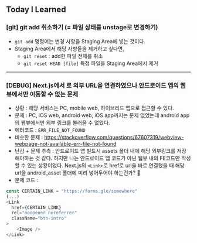 ## Today I Learned

### [git] git add 취소하기 (= 파일 상태를 unstage로 변경하기)

- `git add` 명령어는 변경 사항을 Staging Area에 넣는 것이다.
- Staging Area에서 해당 사항들을 제거하고 싶다면,
  - `git reset` : add한 파일 전체를 취소
  - `git reset HEAD [file]` 특정 파일을 Staging Area에서 제거

---

### [DEBUG] Next.js에서 <Link>로 외부 URL을 연결하였으나 안드로이드 앱의 웹뷰에서만 이동할 수 없는 문제

- 상황 : 해당 서비스는 PC, mobile web, 하이브리드 앱으로 접근할 수 있다.
- 문제 : PC, iOS web, android web, iOS app까지는 문제 없었는데 android app의 웹뷰에서만 외부 링크를 불러올 수 없었다.
- 에러코드 : `ERR_FILE_NOT_FOUND`
- 비슷한 문제 : https://stackoverflow.com/questions/67607319/webview-webpage-not-available-err-file-not-found
- 난감 + 문제 추측 : 안드로이드 앱 빌드시 assets 폴더 내에 해당 외부링크를 저장해야하는 것 같다. 하지만 나는 안드로이드 앱 코드가 아닌 웹뷰 내의 FE코드만 작성할 수 있는 상황이었다. Next.js의 `<Link>`로 href로 url을 바로 연결했을 때 해당 url을 android_asset 폴더에 미리 넣어두어야 하는건가? 🤔
- 문제 코드 :

```javascript
const CERTAIN_LINK = "https://forms.gle/somewhere"
(...)
<Link
  href={CERTAIN_LINK}
  rel="noopener noreferrer"
  className="btn-intro"
>
    <Image />
</Link>
```
